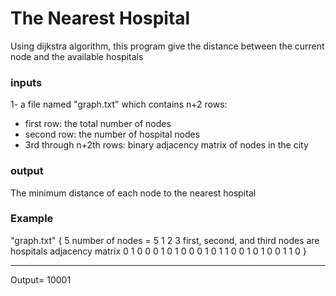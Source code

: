 # The Nearest Hospital
Using dijkstra algorithm, this program give the distance between the current node and the available hospitals

### inputs
1- a file named "graph.txt" which contains n+2 rows:
* first row: the total number of nodes
* second row: the number of hospital nodes
* 3rd through n+2th rows: binary adjacency matrix of nodes in the city
### output
The minimum distance of each node to the nearest hospital

### Example

"graph.txt"
{
5 number of nodes = 5
1 2 3 first, second, and third nodes are hospitals
adjacency matrix
0 1 0 0 0
1 0 1 0 0
0 1 0 1 1
0 0 1 0 1
0 0 1 1 0
}

----------------
Output= 10001


